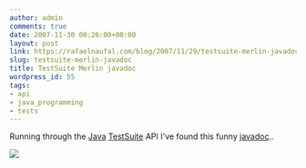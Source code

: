 ```yaml
---
author: admin
comments: true
date: 2007-11-30 00:26:00+00:00
layout: post
link: https://rafaelnaufal.com/blog/2007/11/29/testsuite-merlin-javadoc/
slug: testsuite-merlin-javadoc
title: TestSuite Merlin javadoc
wordpress_id: 55
tags:
- api
- java_programming
- tests
---
```


Running through the [Java](http://java.sun.com) [TestSuite](http://junit.sourceforge.net/javadoc/junit/framework/TestSuite.html) API I've found this funny [javadoc](http://java.sun.com/j2se/javadoc)..



![](http://br.geocities.com/rsilvasp/funny_javadoc.jpg)

